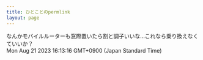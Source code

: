 ```yaml
---
title: ひとことのpermlink
layout: page
---
```

<div class="box" dt="1692601996846">
  なんかモバイルルーターも窓際置いたら割と調子いいな…これなら乗り換えなくていいか？
  <div class="content is-small">Mon Aug 21 2023 16:13:16 GMT+0900 (Japan Standard Time)</div>
</div>